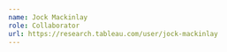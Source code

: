 ```yaml
---
name: Jock Mackinlay
role: Collaborator
url: https://research.tableau.com/user/jock-mackinlay
---
```

